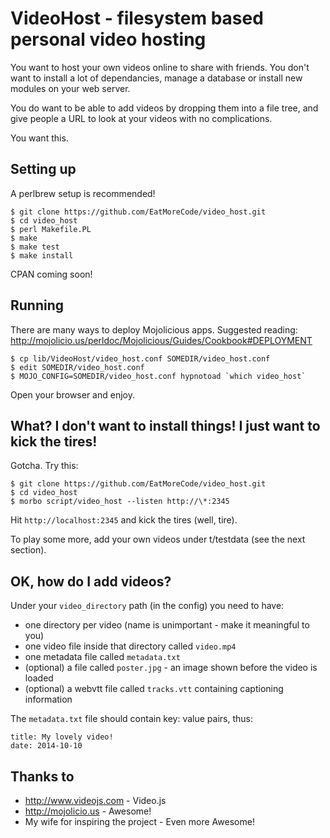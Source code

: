 VideoHost - filesystem based personal video hosting
===================================================

You want to host your own videos online to share with friends. You don't want
to install a lot of dependancies, manage a database or install new modules on
your web server.

You do want to be able to add videos by dropping them into a file tree, and
give people a URL to look at your videos with no complications.

You want this.

Setting up
----------

A perlbrew setup is recommended!

    $ git clone https://github.com/EatMoreCode/video_host.git
    $ cd video_host
    $ perl Makefile.PL
    $ make
    $ make test
    $ make install

CPAN coming soon!

Running
-------

There are many ways to deploy Mojolicious apps. Suggested reading:
http://mojolicio.us/perldoc/Mojolicious/Guides/Cookbook#DEPLOYMENT

    $ cp lib/VideoHost/video_host.conf SOMEDIR/video_host.conf
    $ edit SOMEDIR/video_host.conf
    $ MOJO_CONFIG=SOMEDIR/video_host.conf hypnotoad `which video_host`

Open your browser and enjoy.

What? I don't want to install things! I just want to kick the tires!
--------------------------------------------------------------------

Gotcha. Try this:

    $ git clone https://github.com/EatMoreCode/video_host.git
    $ cd video_host
    $ morbo script/video_host --listen http://\*:2345

Hit `http://localhost:2345` and kick the tires (well, tire).

To play some more, add your own videos under t/testdata (see the next
section).

OK, how do I add videos?
------------------------

Under your `video_directory` path (in the config) you need to have:

* one directory per video (name is unimportant - make it meaningful to you)
* one video file inside that directory called `video.mp4`
* one metadata file called `metadata.txt`
* (optional) a file called `poster.jpg` - an image shown before the video is loaded
* (optional) a webvtt file called `tracks.vtt` containing captioning information

The `metadata.txt` file should contain key: value pairs, thus:

    title: My lovely video!
    date: 2014-10-10

Thanks to
---------

* http://www.videojs.com - Video.js
* http://mojolicio.us - Awesome!
* My wife for inspiring the project - Even more Awesome!
